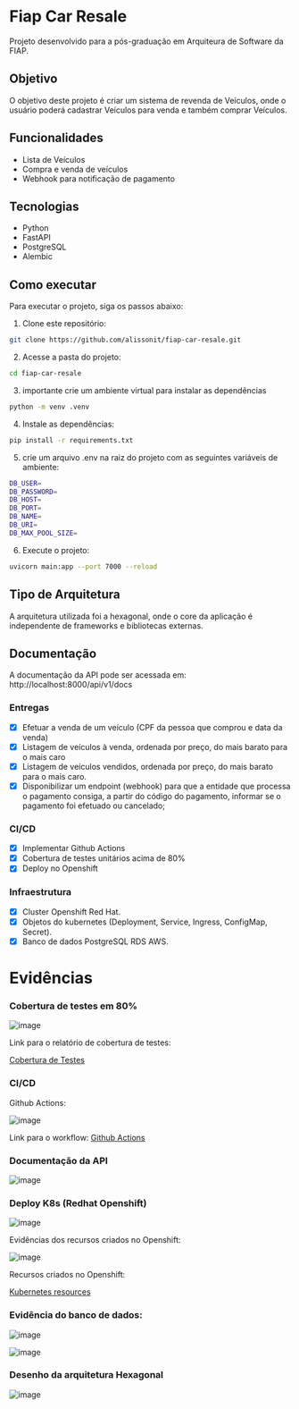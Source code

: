 # Fiap Car Resale
Projeto desenvolvido para a pós-graduação em Arquiteura de Software da FIAP.

## Objetivo
O objetivo deste projeto é criar um sistema de revenda de Veículos, onde o usuário poderá cadastrar Veículos para venda e também comprar Veículos.

## Funcionalidades
- Lista de Veículos
- Compra e venda de veículos
- Webhook para notificação de pagamento

## Tecnologias
- Python
- FastAPI
- PostgreSQL
- Alembic

## Como executar
Para executar o projeto, siga os passos abaixo:
1. Clone este repositório:
```bash
git clone https://github.com/alissonit/fiap-car-resale.git
```
2. Acesse a pasta do projeto:
```bash
cd fiap-car-resale
```

3. importante crie um ambiente virtual para instalar as dependências
```bash
python -m venv .venv
```

4. Instale as dependências:
```bash
pip install -r requirements.txt
```

5. crie um arquivo .env na raiz do projeto com as seguintes variáveis de ambiente:
```bash
DB_USER=
DB_PASSWORD=
DB_HOST=
DB_PORT=
DB_NAME=
DB_URI=
DB_MAX_POOL_SIZE=
```

6. Execute o projeto:
```bash
uvicorn main:app --port 7000 --reload
```

## Tipo de Arquitetura
A arquitetura utilizada foi a hexagonal, onde o core da aplicação é independente de frameworks e bibliotecas externas.

## Documentação
A documentação da API pode ser acessada em:
http://localhost:8000/api/v1/docs


### Entregas
- [x] Efetuar a venda de um veículo (CPF da pessoa que comprou e data da venda)
- [x] Listagem de veículos à venda, ordenada por preço, do mais barato para o mais caro
- [x] Listagem de veículos vendidos, ordenada por preço, do mais barato para o mais caro.
- [x] Disponibilizar um endpoint (webhook) para que a entidade que processa o pagamento
consiga, a partir do código do pagamento, informar se o pagamento foi efetuado ou
cancelado;

### CI/CD
- [x] Implementar Github Actions
- [x] Cobertura de testes unitários acima de 80%
- [x] Deploy no Openshift

### Infraestrutura
- [x] Cluster Openshift Red Hat.
- [x] Objetos do kubernetes (Deployment, Service, Ingress, ConfigMap, Secret).
- [x] Banco de dados PostgreSQL RDS AWS.

# Evidências

### Cobertura de testes em 80%

![image](/images/fiap-car-resale-cov.png)

Link para o relatório de cobertura de testes:

[Cobertura de Testes](/tests/index.html)

### CI/CD

Github Actions:

![image](/images/actions.png)

Link para o workflow: [Github Actions](https://github.com/alissonit/fiap-car-resale/actions)

### Documentação da API

![image](/images/resale-swagger.png)

### Deploy K8s (Redhat Openshift)

![image](/images/openshift.png)

Evidências dos recursos criados no Openshift:

![image](/images/openshift-ctl.png)

Recursos criados no Openshift:

[Kubernetes resources](/infrastructure/kubernetes-openshift/)

### Evidência do banco de dados:

![image](/images/fiap-resale-db.png)

![image](/images/fiap-resale-db-1.png)


### Desenho da arquitetura Hexagonal

![image](/images/arquitetura-hex-fiap.png)






